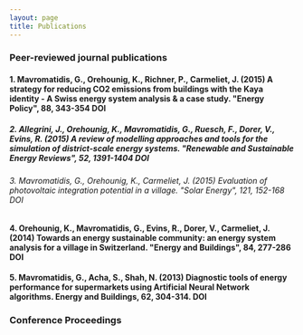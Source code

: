 ```yaml
---
layout: page
title: Publications
---
```

### Peer-reviewed journal publications

#### 1.	Mavromatidis, G., Orehounig, K., Richner, P., Carmeliet, J. (2015) A strategy for reducing CO2 emissions from buildings with the Kaya identity - A Swiss energy system analysis & a case study. "Energy Policy", 88, 343-354 DOI
##### 2.	Allegrini, J., Orehounig, K., Mavromatidis, G., Ruesch, F., Dorer, V., Evins, R. (2015) A review of modelling approaches and tools for the simulation of district-scale energy systems. "Renewable and Sustainable Energy Reviews", 52, 1391-1404 DOI
###### 3.	Mavromatidis, G., Orehounig, K., Carmeliet, J. (2015) Evaluation of photovoltaic integration potential in a village. "Solar Energy", 121, 152-168 DOI
#### 4.	Orehounig, K., Mavromatidis, G., Evins, R., Dorer, V., Carmeliet, J. (2014) Towards an energy sustainable community: an energy system analysis for a village in Switzerland. "Energy and Buildings", 84, 277-286 DOI
#### 5.	Mavromatidis, G., Acha, S., Shah, N. (2013) Diagnostic tools of energy performance for supermarkets using Artificial Neural Network algorithms. Energy and Buildings, 62, 304-314. DOI





### Conference Proceedings
